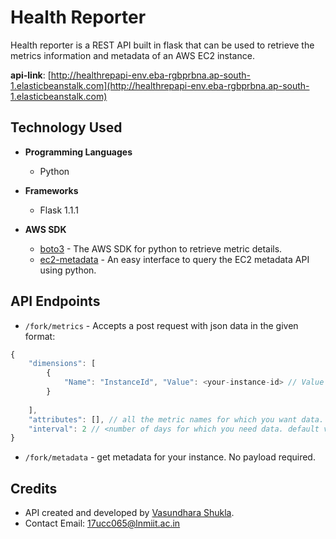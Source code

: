 # Health Reporter

Health reporter is a REST API  built in flask that can be used to retrieve the metrics information and metadata of an AWS EC2 instance.

**api-link**: [http://healthrepapi-env.eba-rgbprbna.ap-south-1.elasticbeanstalk.com](http://healthrepapi-env.eba-rgbprbna.ap-south-1.elasticbeanstalk.com)

## Technology Used
- **Programming Languages**
	- Python
	
- **Frameworks**
	- Flask 1.1.1
	
- **AWS SDK**
	- [boto3](https://boto3.amazonaws.com/v1/documentation/api/latest/index.html "boto3") - The AWS SDK for python to retrieve metric details.
	- [ec2-metadata](https://github.com/adamchainz/ec2-metadata "ec2-metadata") -  An easy interface to query the EC2 metadata API using python.

## API Endpoints

- ```/fork/metrics``` - Accepts a post request with json data in the given format:
```javascript
{
    "dimensions": [
        {
            "Name": "InstanceId", "Value": <your-instance-id> // Value of all the instance ids. Default value is empty.
        }
   
    ],
    "attributes": [], // all the metric names for which you want data. Default value is empty
    "interval": 2 // <number of days for which you need data. default value is 2.>
}
```
- ```/fork/metadata``` - get metadata for your instance. No payload required.

## Credits
- API created and developed by [Vasundhara Shukla](https://github.com/Vasundharashukla/ "Vasundhara Shukla").
- Contact Email: [17ucc065@lnmiit.ac.in](mailto:17ucc065@lnmiit.ac.in "17ucc065@lnmiit.ac.in")
